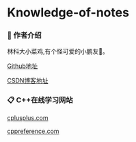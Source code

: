 # Knowledge-of-notes

### 🐼 作者介绍
林科大小菜鸡,有个怪可爱的小鹏友💖。

[Github地址](https://github.com/GpsLypy)

[CSDN博客地址](https://blog.csdn.net/weixin_46269257?spm=1001.2014.3001.5343)

### 📋 C++在线学习网站
[cplusplus.com](http://www.cplusplus.com/)

[cppreference.com](https://zh.cppreference.com/w/%E9%A6%96%E9%A1%B5)
